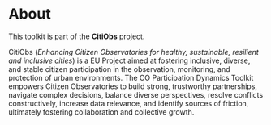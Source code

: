 # About

This toolkit is part of the **CitiObs** project.

CitiObs (_Enhancing Citizen Observatories for healthy, sustainable, resilient and inclusive cities_) is a EU Project aimed at fostering inclusive, diverse, and stable citizen participation in the observation, monitoring, and protection of urban environments. The CO Participation Dynamics Toolkit empowers Citizen Observatories to build strong, trustworthy partnerships, navigate complex decisions, balance diverse perspectives, resolve conflicts constructively, increase data relevance, and identify sources of friction, ultimately fostering collaboration and collective growth.
